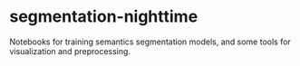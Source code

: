 # segmentation-nighttime
Notebooks for training semantics segmentation models, and some tools for visualization and preprocessing.
